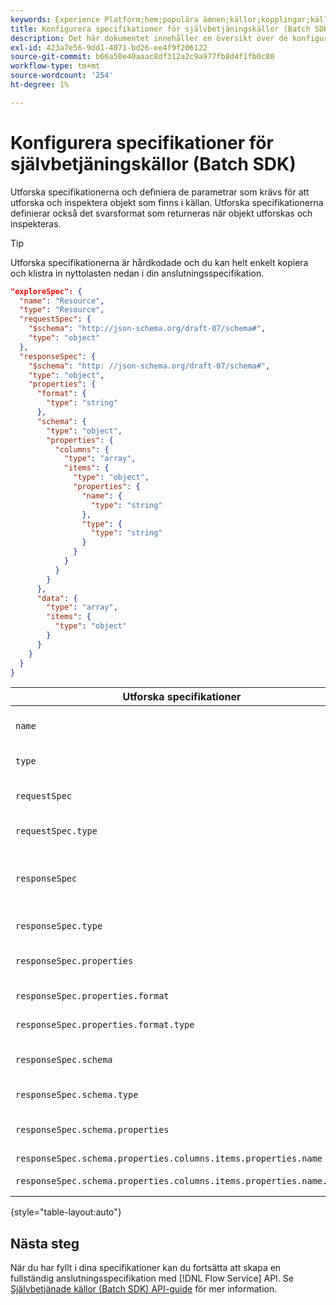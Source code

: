 ```yaml
---
keywords: Experience Platform;hem;populära ämnen;källor;kopplingar;källkopplingar;källor sdk;sdk;SDK
title: Konfigurera specifikationer för självbetjäningskällor (Batch SDK)
description: Det här dokumentet innehåller en översikt över de konfigurationer du behöver förbereda för att kunna använda självbetjäningskällor (Batch SDK).
exl-id: 423a7e56-9dd1-4071-bd26-ee4f9f206122
source-git-commit: b66a50e40aaac8df312a2c9a977fb8d4f1fb0c80
workflow-type: tm+mt
source-wordcount: '254'
ht-degree: 1%

---
```


# Konfigurera specifikationer för självbetjäningskällor (Batch SDK)

Utforska specifikationerna och definiera de parametrar som krävs för att utforska och inspektera objekt som finns i källan. Utforska specifikationerna definierar också det svarsformat som returneras när objekt utforskas och inspekteras.

>[!TIP]
>
>Utforska specifikationerna är hårdkodade och du kan helt enkelt kopiera och klistra in nyttolasten nedan i din anslutningsspecifikation.

```json
"exploreSpec": {
  "name": "Resource",
  "type": "Resource",
  "requestSpec": {
    "$schema": "http://json-schema.org/draft-07/schema#",
    "type": "object"
  },
  "responseSpec": {
    "$schema": "http: //json-schema.org/draft-07/schema#",
    "type": "object",
    "properties": {
      "format": {
        "type": "string"
      },
      "schema": {
        "type": "object",
        "properties": {
          "columns": {
            "type": "array",
            "items": {
              "type": "object",
              "properties": {
                "name": {
                  "type": "string"
                },
                "type": {
                  "type": "string"
                }
              }
            }
          }
        }
      },
      "data": {
        "type": "array",
        "items": {
          "type": "object"
        }
      }
    }
  }
}
```

| Utforska specifikationer | Beskrivning | Exempel |
| --- | --- | --- |
| `name` | Definierar namnet eller identifieraren för specifikationen. | `Resource` |
| `type` | Definierar typen av experimentspecifikation. | `Resource` |
| `requestSpec` | Innehåller de parametrar som krävs för att utforska objekt i anslutningen. |
| `requestSpec.type` | Definierar datatypen för förfrågningsspecifikationen. | `object` |
| `responseSpec` | Innehåller parametrar som definierar formatet för svarsmeddelandet som returneras mot ett utforska anrop. |
| `responseSpec.type` | Definierar datatypen för svarsspecifikationen. | `object` |
| `responseSpec.properties` | Innehåller information om hur svarsmeddelandet formateras. |
| `responseSpec.properties.format` | Definierar svarsschemats formatering. | `object` |
| `responseSpec.properties.format.type` | Definierar egenskapernas datatyp. | `string` |
| `responseSpec.schema` | Innehåller information om hur svarsschemat formateras. |
| `responseSpec.schema.type` | Definierar schemats datatyp. | `object` |
| `responseSpec.schema.properties` | Innehåller information om kolumner, typ och objekt som finns i ett schema. |
| `responseSpec.schema.properties.columns.items.properties.name` | Visar filens namn. |
| `responseSpec.schema.properties.columns.items.properties.name.type` | Definierar datatypen för filnamnet. | `string` |

{style="table-layout:auto"}

## Nästa steg

När du har fyllt i dina specifikationer kan du fortsätta att skapa en fullständig anslutningsspecifikation med [!DNL Flow Service] API. Se [Självbetjänade källor (Batch SDK) API-guide](../api/api-overview.md) för mer information.
